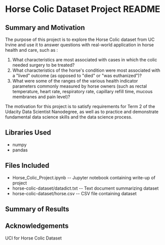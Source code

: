 # Horse Colic Dataset Project README

## Summary and Motivation

The purpose of this project is to explore the Horse Colic dataset from UC Irvine and use it to answer questions with real-world application in horse health and care, such as :

1. What characteristics are most associated with cases in which the colic needed surgery to be treated? 
2. What characteristics of the horse's condition were most associated with a "lived" outcome (as opposed to "died" or "was euthanized")?
3. What were some of the ranges of the various health indicator parameters commonly measured by horse owners (such as rectal temperature, heart rate, respiratory rate, capillary refill time, mucous membranes and pain level)?

The motivation for this project is to satisfy requirements for Term 2 of the Udacity Data Scientist Nanodegree, as well as to practice and demonstrate fundamental data science skills and the data science process.

## Libraries Used

- numpy
- pandas

## Files Included

- Horse_Colic_Project.ipynb -- Jupyter notebook containing write-up of project
- horse-colic-dataset/datadict.txt -- Text document summarizing dataset
- horse-colic-dataset/horse.csv -- CSV file containing dataset

## Summary of Results


## Acknowledgements

UCI for Horse Colic Dataset
